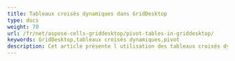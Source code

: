 ```yaml
---
title: Tableaux croisés dynamiques dans GridDesktop
type: docs
weight: 70
url: /fr/net/aspose-cells-griddesktop/pivot-tables-in-griddesktop/
keywords: GridDesktop,tableaux croisés dynamiques,pivot
description: Cet article présente l utilisation des tableaux croisés dynamiques dans GridDesktop.
---
```


